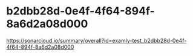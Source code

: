 # b2dbb28d-0e4f-4f64-894f-8a6d2a08d000
https://sonarcloud.io/summary/overall?id=examly-test_b2dbb28d-0e4f-4f64-894f-8a6d2a08d000
